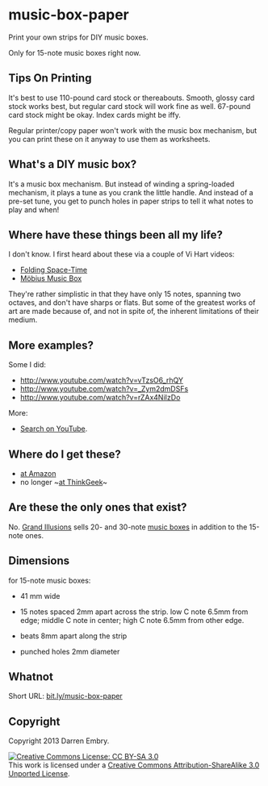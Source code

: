 music-box-paper
===============

Print your own strips for DIY music boxes.

Only for 15-note music boxes right now.

Tips On Printing
----------------

It's best to use 110-pound card stock or thereabouts.  Smooth, glossy
card stock works best, but regular card stock will work fine as well.
67-pound card stock might be okay.  Index cards might be iffy.

Regular printer/copy paper won't work with the music box mechanism,
but you can print these on it anyway to use them as worksheets.

What's a DIY music box?
-----------------------

It's a music box mechanism.  But instead of winding a spring-loaded
mechanism, it plays a tune as you crank the little handle.  And
instead of a pre-set tune, you get to punch holes in paper strips to
tell it what notes to play and when!

Where have these things been all my life?
-----------------------------------------

I don't know.  I first heard about these via a couple of Vi Hart
videos:

- [Folding Space-Time](http://www.youtube.com/watch?v=WkmPDOq2WfA)
- [Möbius Music Box](http://www.youtube.com/watch?v=3iMI_uOM_fY)

They're rather simplistic in that they have only 15 notes, spanning
two octaves, and don't have sharps or flats.  But some of the greatest
works of art are made because of, and not in spite of, the inherent
limitations of their medium.

More examples?
--------------

Some I did:

- http://www.youtube.com/watch?v=vTzsO6_rhQY
- http://www.youtube.com/watch?v=_Zym2dmDSFs
- http://www.youtube.com/watch?v=rZAx4NiIzDo

More:

- [Search on YouTube](http://www.youtube.com/results?search_query=diy+music+box).

Where do I get these?
---------------------

- [at Amazon](http://www.amazon.com/Kikkerland-Make-Your-Own-Music/dp/B000HAUEFY)
- no longer ~[at ThinkGeek](http://www.thinkgeek.com/product/8f7f/)~

Are these the only ones that exist?
-----------------------------------

No.  [Grand Illusions](http://www.grand-illusions.com/) sells 20- and
30-note [music boxes](http://www.grand-illusions.com/acatalog/Music_and_Audio_Toys.html)
in addition to the 15-note ones.

Dimensions
----------

for 15-note music boxes:

- 41 mm wide

- 15 notes spaced 2mm apart across the strip.  low C note 6.5mm from
  edge; middle C note in center; high C note 6.5mm from other edge.

- beats 8mm apart along the strip

- punched holes 2mm diameter

Whatnot
-------

Short URL: [bit.ly/music-box-paper](http://bit.ly/music-box-paper)

Copyright
---------

Copyright 2013 Darren Embry.

<a rel="license" href="http://creativecommons.org/licenses/by-sa/3.0/deed.en_US"><img alt="Creative Commons License: CC BY-SA 3.0" title="Creative Commons License: CC BY-SA 3.0" style="border-width:0" src="http://i.creativecommons.org/l/by-sa/3.0/80x15.png" /></a><br />This work is licensed under a <a rel="license" href="http://creativecommons.org/licenses/by-sa/3.0/deed.en_US">Creative Commons Attribution-ShareAlike 3.0 Unported License</a>.


